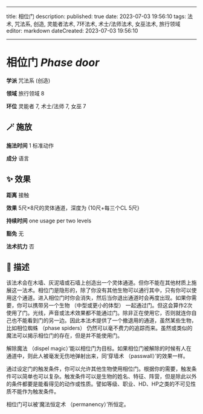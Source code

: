 
---
title: 相位门
description: 
published: true
date: 2023-07-03 19:56:10
tags: 法术, 咒法系, 创造, 灵能者法术, 7环法术, 术士/法师法术, 女巫法术, 旅行领域
editor: markdown
dateCreated: 2023-07-03 19:56:10

---

# **相位门** *Phase door*

**学派** 咒法系 (创造) 

**领域** 旅行领域 8

**环位** 灵能者 7, 术士/法师 7, 女巫 7

## 🪄 施放

**施法时间** 1 标准动作

**成分** 语言

## ✨ 效果  

**距离** 接触 

**效果** 5尺×8尺的灵体通道，深度为 {10尺+每三个CL 5尺} 

**持续时间** one usage per two levels 

**豁免** 无

**法术抗力** 否

## 📖 描述

该法术会在木墙、灰泥墙或石墙上创造出一个灵体通道。但你不能在其他材质上施展这一法术。相位门是隐形的，除了你没有其他生物可以通行其中，只有你可以使用这个通道。进入相位门时你会消失，然后当你退出通道时会再度出现。如果你需要，你可以携带另一个生物 （中型或更小的体型） 一起通过门。但这会算作2次使用了门。光线，声音或法术效果都不能通过门。除非正在使用它，否则就连你自己也不能看到门的另一边。因此本法术提供了一个撤退用的通道，虽然某些生物，比如相位蜘蛛 （phase spiders） 仍然可以毫不费力的追踪而来。虽然或类似的魔法可以揭示相位门的存在，但是并不能使用门。

解除魔法 （dispel magic）’能以相位门为目标。如果相位门被解除的时候有人在通道中，则此人被毫发无伤地弹射出来，同‘穿墙术 （passwall）’的效果一样。

通过设定门的触发条件，你可以允许其他生物使用相位门。根据你的需要，触发条件可以简单也可以复杂。触发条件可以是生物的姓名、特征、阵营，但是除此以外的条件都要是能看得见的动作或性质。譬如等级、职业、HD、HP之类的不可见性质不能作为触发条件。

相位门可以被‘魔法恒定术 （permanency）’所恒定。
    